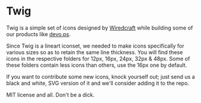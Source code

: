 # Twig

Twig is a simple set of icons designed by [Wiredcraft](http://wiredcraft.com) while building some of our products like [devo.ps](http://devo.ps).

Since Twig is a lineart iconset, we needed to make icons specifically for various sizes so as to retain the same line thickness. You will find these icons in the respective folders for 12px, 16px, 24px, 32px & 48px. Some of these folders contain less icons than others, use the 16px one by default.

If you want to contribute some new icons, knock yourself out; just send us a black and white, SVG version of it and we'll consider adding it to the repo.

MIT license and all. Don't be a dick.
